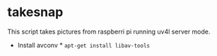 takesnap
=================
This script takes pictures from raspberri pi running uv4l server mode.

* Install avconv *
```apt-get install libav-tools```

